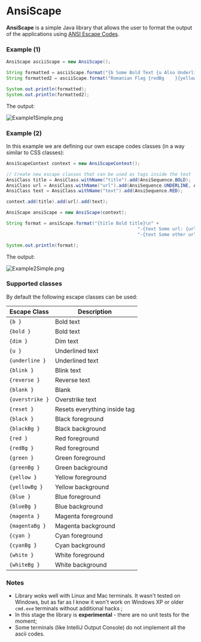 # AnsiScape

**AnsiScape** is a simple Java library that allows the user to format the output of the applications using [ANSI Escape Codes](https://en.wikipedia.org/wiki/ANSI_escape_code).


### Example (1)

```java
AnsiScape asciiScape = new AnsiScape();

String formatted = asciiScape.format("{b Some Bold Text {u Also Underlined}}");
String formatted2 = asciiScape.format("Romanian Flag {redBg    }{yellowBg    }{blueBg    }");

System.out.println(formatted);
System.out.println(formatted2);
```

The output:

![Example1Simple.png](https://github.com/nomemory/asciiscape/blob/master/examples/Example1Simple.png)

### Example (2)

In this example we are defining our own escape codes classes (in a way similar to CSS classes):

```java
AnsiScapeContext context = new AnsiScapeContext();

// Create new escape classes that can be used as tags inside the text
AnsiClass title = AnsiClass.withName("title").add(AnsiSequence.BOLD);
AnsiClass url = AnsiClass.withName("url").add(AnsiSequence.UNDERLINE, AnsiSequence.BLUE);
AnsiClass text = AnsiClass.withName("text").add(AnsiSequence.RED);

context.add(title).add(url).add(text);

AnsiScape ansiScape = new AnsiScape(context);

String format = ansiScape.format("{title Bold title}\n" +
                                                 "-{text Some url: {url www.google.com}};\n" +
                                                 "-{text Some other url: {url {redBg www.redbackground.com}}}");

System.out.println(format);
```
The output:

![Example2Simple.png](https://github.com/nomemory/asciiscape/blob/master/examples/Example2Simple.png)

### Supported classes

By default the following escape classes can be used:

| Escape Class  |  Description |
| ------------- | -------------|
| `{b }` | Bold text |
| `{bold }` | Bold text |
| `{dim }` | Dim text |
| `{u }` | Underlined text |
| `{underline }` | Underlined text |
| `{blink }` | Blink text |
| `{reverse }` | Reverse text |
| `{blank }` | Blank |
| `{overstrike }` | Overstrike text |
| `{reset }` | Resets everything inside tag |
| `{black }` | Black foreground |
| `{blackBg }` | Black background |
| `{red }` | Red foreground |
| `{redBg }` | Red foreground |
| `{green }` | Green foreground |
| `{greenBg }` | Green background |
| `{yellow }` | Yellow foreground |
| `{yellowBg }` | Yellow background |
| `{blue }` | Blue foreground |
| `{blueBg }` | Blue background |
| `{magenta }` | Magenta foreground |
| `{magentaBg }` | Magenta background |
| `{cyan }` | Cyan foreground |
| `{cyanBg }` | Cyan background |
| `{white }` | White foreground |
| `{whiteBg }` | White background |

### Notes

- Library woks well with Linux and Mac terminals. It wasn't tested on Windows, but as far as I know it won't work on Windows XP or older `cmd.exe` terminals without additional hacks ;
- In this stage the library is **experimental** - there are no unit tests for the moment;
- Some terminals (like IntelliJ Output Console) do not implement all the ascii codes. 

